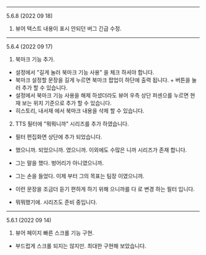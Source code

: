 
---
5.6.8 (2022 09 18)
1. 뷰어 텍스트 내용이 표시 안되던 버그 긴급 수정. 


---
5.6.4 (2022 09 17)
1. 북마크 기능 추가. 
  - 설정에서 "길게 눌러 북마크 기능 사용" 을 체크 하셔야 합니다. 
  - 북마크 설정할 문장을 길게 누르면 북마크 팝업이 하단에 출력 됩니다. + 버튼을 눌러 추가 할 수 있습니다. 
  - 설정에서 북마크 기능 사용을 해제 하셨더라도 뷰어 우측 상단 퍼센으를 누르면 현재 보는 위치 기준으로 추가 할 수 있습니다. 
  - 히스토리, 내서재 에서 북마크 내용을 삭제 할 수 있습니다. 

2. TTS 필터에 "뭐뭐니까" 시리즈를 추가 하였습니다. 
  - 필터 편집화면 상단에 추가 되었습니다. 
  - 했으니까. 되었으니까. 였으니까. 이외에도 수많은 니까 시리즈가 존재 합니다. 


  - 그는 말을 했다. 벙어리가 아니였으니까. 
  - 그는 손을 들었다. 이제 부터 그의 목표는 팀장 이였으니까.
  - 이런 문장을 조금더 듣기 편하게 하기 위해 으니까를 다 로 변경 하는 필터 입니다. 
  - 뭐뭐했기에. 시리즈도 준비 중입니다. 

 
---
5.6.1 (2022 09 14)
1. 뷰어 페이지 빠른 스크롤 기능 구현. 
  - 부드럽게 스크롤 되지는 않지만. 최대한 구현해 보았습니다. 
